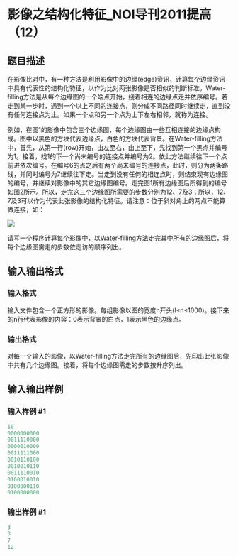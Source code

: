 # 影像之结构化特征_NOI导刊2011提高（12）

## 题目描述

在影像比对中，有一种方法是利用影像中的边缘(edge)资讯，计算每个边缘资讯中具有代表性的结构化特征，以作为比对两张影像是否相似的判断标准。Water-filling方法是从每个边缘图的一个端点开始，绕着相连的边缘点走并依序编号。若走到某一步时，遇到一个以上不同的连接点，则分成不同路径同时继续走，直到没有任何连接点为止。如果一个点和另一个点为上下左右相邻，就称为连接。 

例如，在图1的影像中包含三个边缘图，每个边缘图由一些互相连接的边缘点构成。图中以黑色的方块代表边缘点，白色的方块代表背景。在Water-filling方法中，首先，从第一行(row)开始，由左至右，由上至下，先找到第一个黑点并编号为1。接着，找1的下一个尚未编号的连接点并编号为2。依此方法继续往下一个点前进依次编号。在编号6的点之后有两个尚未编号的连接点，此时，则分为两条路线，并同时编号为7继续往下走。当走到没有任何的相连点时，则结束现有边缘图的编号，并继续对影像中的其它边缘图编号。走完图1所有边缘图后所得到的编号如图2所示。所以，走完这三个边缘图所需要的步数分别为12、7及3；所以，12、7及3可以作为代表此张影像的结构化特征。请注意：位于斜对角上的两点不能算做连接，如：

![](https://cdn.luogu.com.cn/upload/pic/704.png)

请写一个程序计算每个影像中，以Water-filling方法走完其中所有的边缘图后，将每个边缘图需走的步数依走访的顺序列出。

## 输入输出格式

### 输入格式

输入文件包含一个正方形的影像。每组影像以图的宽度n开头(l≤n≤1000)。接下来的n行代表影像的内容：0表示背景的白点，1表示黑色的边缘点。 

### 输出格式

对每一个输入的影像，以Water-filling方法走完所有的边缘图后，先印出此张影像中共有几个边缘图。接着，将每个边缘图需走的步数按升序列出。

## 输入输出样例

### 输入样例 #1

```cpp
10 
0000000000 
0011110000 
0000010000 
0011111000 
0010110100 
0010010110 
0011110010 
0100010010 
0100000110 
0100000000 
```


### 输出样例 #1

```cpp
3 
3 
7 
12
```


